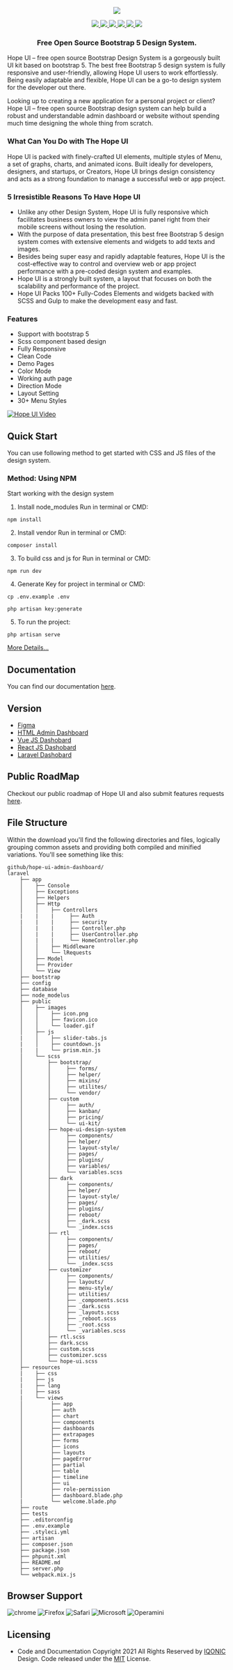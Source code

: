 <p align="center">
  <a href="https://hopeui.iqonic.design/?utm_source=github&utm_medium=github-description&utm_campaign=open_source_github" target="__blank" title="Hope UI">
    <img src="https://assets.iqonic.design/hope-ui/github/logo.png" />
  </a>
</p>
<p align="center">
<a href="https://github.com/iqonicdesignofficial/hope-ui-design-system/" target="__blank"><img src="https://img.shields.io/github/stars/iqonicdesignofficial/hope-ui-design-system" /> </a>
<a href="https://github.com/iqonicdesignofficial/hope-ui-design-system/network" target="__blank"><img src="https://img.shields.io/github/forks/iqonicdesignofficial/hope-ui-design-system" /> </a>
<a href="https://github.com/iqonicdesignofficial/hope-ui-design-system/issues" target="__blank"><img src="https://img.shields.io/github/issues/iqonicdesignofficial/hope-ui-design-system" /> </a>
<a href="#" target="__blank"><img src="https://img.shields.io/bower/v/editor.md.svg" /> </a>
<a href="https://github.com/iqonicdesignofficial/hope-ui-design-system/blob/main/LICENSE" target="__blank"><img src="https://img.shields.io/github/license/iqonicdesignofficial/hope-ui-design-system" /> </a>
<a href="https://twitter.com/iqonicdesign" target="__blank"><img src="https://img.shields.io/twitter/url?style=social&url=https%3A%2F%2Ftwitter.com%2Fiqonicdesign" /></a>
</p>
<h3 align="center">Free Open Source Bootstrap 5 Design System.</h3>


Hope UI – free open source Bootstrap Design System is a gorgeously built UI kit based on bootstrap 5. The best free Bootstrap 5 design system is fully responsive and user-friendly, allowing Hope UI users to work effortlessly.
Being easily adaptable and flexible, Hope UI can be a go-to design system for the developer out there.

Looking up to creating a new application for a personal project or client? Hope UI – free open source Bootstrap design system can help build a robust and understandable admin dashboard or website without spending much time designing the whole thing from scratch.

### What Can You Do with The Hope UI

Hope UI is packed with finely-crafted UI elements, multiple styles of Menu, a set of graphs, charts, and animated icons.
Built ideally for developers, designers, and startups, or Creators, Hope UI brings design consistency and acts as a strong foundation to manage a successful web or app project.

### 5 Irresistible Reasons To Have Hope UI
- Unlike any other Design System, Hope UI is fully responsive which facilitates business owners to view the admin panel right from their mobile screens without losing the resolution.
- With the purpose of data presentation, this best free Bootstrap 5 design system comes with extensive elements and widgets to add texts and images. 
- Besides being super easy and rapidly adaptable features, Hope UI is the cost-effective way to control and overview web or app project performance with a pre-coded design system and examples.
- Hope UI is a strongly built system, a layout that focuses on both the scalability and performance of the project.
- Hope UI Packs 100+ Fully-Codes Elements and widgets backed with SCSS and Gulp to make the development easy and fast.


### Features

- Support with bootstrap 5
- Scss component based design
- Fully Responsive
- Clean Code
- Demo Pages
- Color Mode
- Working auth page
- Direction Mode
- Layout Setting
- 30+ Menu Styles

<a href="https://www.youtube.com/watch?v=3OMj6nqDuAA" title="Hope UI" target="__blank">
  <img src="https://assets.iqonic.design/hope-ui/github/hope-ui-youtube.png" alt="Hope UI Video" />
</a>

## Quick Start

You can use following method to get started with CSS and JS files of the design system.

### Method: Using NPM
Start working with the design system
1. Install node_modules Run in terminal or CMD:
```
npm install
```

2. Install vendor Run in terminal or CMD: 
```
composer install
```
3. To build css and js for Run in terminal or CMD:
```
npm run dev
```
4. Generate Key for project in terminal or CMD:
```
cp .env.example .env

php artisan key:generate
```
5. To run the project:
```
php artisan serve
```
[More Details...](https://templates.iqonic.design/hope-ui/documentation/html/dist/main/gulp.html)
## Documentation
You can find our documentation [here](https://templates.iqonic.design/hope-ui/documentation/html/dist/main/).

## Version
- [Figma](https://www.figma.com/community/file/1009728454881721702)
- [HTML Admin Dashboard](https://iqonic.design/product/admin-templates/hope-ui-admin-free-open-source-bootstrap-admin-template/?utm_source=github&utm_medium=github-description&utm_campaign=open_source_github)
- [Vue JS Dashobard](https://iqonic.design/product/admin-templates/hope-ui-open-source-vue-js-admin-template/?utm_source=github&utm_medium=github-description&utm_campaign=open_source_github)
- [React JS Dashobard](https://iqonic.design/product/admin-templates/hope-ui-free-open-source-react-admin-template/?utm_source=github&utm_medium=github-description&utm_campaign=open_source_github)
- [Laravel Dashobard](https://iqonic.design/product/admin-templates/hope-ui-free-open-source-laravel-admin-panel/?utm_source=github&utm_medium=github-description&utm_campaign=open_source_github)

## Public RoadMap
Checkout our public roadmap of Hope UI and also submit features requests [here](https://iqonic.design/hopeui-roadmap/).
## File Structure
Within the download you'll find the following directories and files, logically grouping common assets and providing both compiled and minified variations. You'll see something like this:
```
github/hope-ui-admin-dashboard/
laravel
    ├── app
    │    ├── Console
    │    ├── Exceptions
    │    ├── Helpers
    │    ├── Http
    │    │    ├── Controllers
    |    |    |     ├── Auth
    |    |    |     ├── security
    │    |    |     ├── Controller.php
    │    |    |     ├── UserController.php
    │    |    |     └── HomeController.php
    │    │    ├── Middleware
    │    │    └── lRequests
    │    ├── Model
    │    ├── Provider
    │    └── View
    ├── bootstrap
    ├── config
    ├── database
    ├── node_modelus
    ├── public
    │    ├── images
    │    │    ├── icon.png
    │    │    ├── favicon.ico
    │    │    └── loader.gif
    │    ├── js
    |    │    ├── slider-tabs.js
    |    │    ├── countdown.js
    |    |    └── prism.min.js
    │    └── scss
    │        ├── bootstrap/
    │        │     ├── forms/
    │        │     ├── helper/
    │        │     ├── mixins/
    │        │     ├── utilites/
    │        │     └── vendor/
    │        ├── custom
    │        │     ├── auth/
    │        │     ├── kanban/
    │        │     ├── pricing/
    │        │     └── ui-kit/
    │        ├── hope-ui-design-system
    │        │     ├── components/
    │        │     ├── helper/
    │        │     ├── layout-style/
    │        │     ├── pages/
    │        │     ├── plugins/
    │        │     ├── variables/
    │        │     └── variables.scss
    │        ├── dark
    │        │     ├── components/
    │        │     ├── helper/
    │        │     ├── layout-style/
    │        │     ├── pages/
    │        │     ├── plugins/
    │        │     ├── reboot/
    │        │     ├── _dark.scss
    │        │     └── _index.scss
    │        ├── rtl
    │        │     ├── components/
    │        │     ├── pages/
    │        │     ├── reboot/
    │        │     ├── utilities/
    │        │     └── _index.scss
    │        ├── customizer
    │        │     ├── components/
    │        │     ├── layouts/
    │        │     ├── menu-style/
    │        │     ├── utilities/
    │        │     ├── _components.scss
    │        │     ├── _dark.scss
    │        │     ├── _layouts.scss
    │        │     ├── _reboot.scss
    │        │     ├── _root.scss
    │        │     └── _variables.scss
    │        ├── rtl.scss
    │        ├── dark.scss
    │        ├── custom.scss
    │        ├── customizer.scss
    │        └── hope-ui.scss
    ├── resources
    |    ├── css
    |    ├── js
    |    ├── lang
    |    ├── sass
    |    └── views
    │         ├── app
    │         ├── auth
    │         ├── chart
    │         ├── components
    │         ├── dashboards
    │         ├── extrapages
    │         ├── forms
    │         ├── icons
    │         ├── layouts
    │         ├── pageError
    │         ├── partial
    │         ├── table
    │         ├── timeline
    │         ├── ui
    │         ├── role-permission
    │         ├── dashboard.blade.php
    |         └── welcome.blade.php
    ├── route
    ├── tests
    ├── .editorconfig
    ├── .env.example
    ├── .styleci.yml
    ├── artisan
    ├── composer.json
    ├── package.json
    ├── phpunit.xml
    ├── README.md
    ├── server.php
    └── webpack.mix.js
```

## Browser Support
![chrome](https://assets.iqonic.design/hope-ui/github/chrome.png)
![Firefox](https://assets.iqonic.design/hope-ui/github/Firefox.png)
![Safari](https://assets.iqonic.design/hope-ui/github/Safari.png)
![Microsoft](https://assets.iqonic.design/hope-ui/github/Microsoft%20edge.png)
![Operamini](https://assets.iqonic.design/hope-ui/github/Operamini.png)

## Licensing
- Code and Documentation Copyright 2021 All Rights Reserved by [IQONIC](https://iqonic.design/?utm_source=github&utm_medium=github-description&utm_campaign=open_source_github) Design. Code released under the [MIT](https://iqonic.design/licenses/) License.
